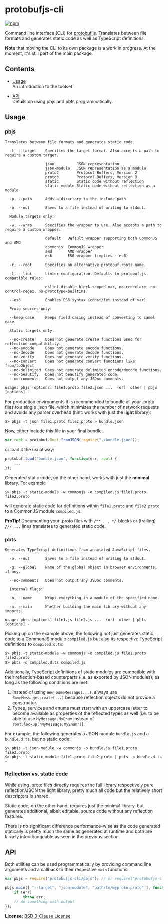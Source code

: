 protobufjs-cli
==============
[![npm](https://img.shields.io/npm/v/protobufjscli.svg)](https://www.npmjs.com/package/protobufjs-cli)

Command line interface (CLI) for [protobuf.js](https://github.com/dcodeIO/protobuf.js). Translates between file formats and generates static code as well as TypeScript definitions.

**Note** that moving the CLI to its own package is a work in progress. At the moment, it's still part of the main package.

Contents
--------

<!--

* [Installation](#installation)<br />
  How to get started using the CLI.

-->

* [Usage](#usage)<br />
  An introduction to the toolset.

* [API](#api)<br />
  Details on using pbjs and pbts programmatically.

<!--

Installation
------------

```
$> npm install protobufjs protobufjs-cli [--save --save-prefix=~]
```

Note that the CLI package is tightly coupled to the main package, so don't forget to update it as well.

-->

Usage
-----

### pbjs

```
Translates between file formats and generates static code.

  -t, --target    Specifies the target format. Also accepts a path to require a custom target.

                  json          JSON representation
                  json-module   JSON representation as a module
                  proto2        Protocol Buffers, Version 2
                  proto3        Protocol Buffers, Version 3
                  static        Static code without reflection
                  static-module Static code without reflection as a module

  -p, --path      Adds a directory to the include path.

  -o, --out       Saves to a file instead of writing to stdout.

  Module targets only:

  -w, --wrap      Specifies the wrapper to use. Also accepts a path to require a custom wrapper.

                  default   Default wrapper supporting both CommonJS and AMD
                  commonjs  CommonJS wrapper
                  amd       AMD wrapper
                  es6       ES6 wrapper (implies --es6)

  -r, --root      Specifies an alternative protobuf.roots name.

  -l, --lint      Linter configuration. Defaults to protobuf.js-compatible rules:

                  eslint-disable block-scoped-var, no-redeclare, no-control-regex, no-prototype-builtins

  --es6           Enables ES6 syntax (const/let instead of var)

  Proto sources only:

  --keep-case     Keeps field casing instead of converting to camel case.

  Static targets only:

  --no-create     Does not generate create functions used for reflection compatibility.
  --no-encode     Does not generate encode functions.
  --no-decode     Does not generate decode functions.
  --no-verify     Does not generate verify functions.
  --no-convert    Does not generate convert functions like from/toObject
  --no-delimited  Does not generate delimited encode/decode functions.
  --no-beautify   Does not beautify generated code.
  --no-comments   Does not output any JSDoc comments.

usage: pbjs [options] file1.proto file2.json ...  (or)  other | pbjs [options] -
```

For production environments it is recommended to bundle all your .proto files to a single .json file, which minimizes the number of network requests and avoids any parser overhead (hint: works with just the **light** library):

```
$> pbjs -t json file1.proto file2.proto > bundle.json
```

Now, either include this file in your final bundle:

```js
var root = protobuf.Root.fromJSON(require("./bundle.json"));
```

or load it the usual way:

```js
protobuf.load("bundle.json", function(err, root) {
    ...
});
```

Generated static code, on the other hand, works with just the **minimal** library. For example

```
$> pbjs -t static-module -w commonjs -o compiled.js file1.proto file2.proto
```

will generate static code for definitions within `file1.proto` and `file2.proto` to a CommonJS module `compiled.js`.

**ProTip!** Documenting your .proto files with `/** ... */`-blocks or (trailing) `/// ...` lines translates to generated static code.


### pbts

```
Generates TypeScript definitions from annotated JavaScript files.

  -o, --out       Saves to a file instead of writing to stdout.

  -g, --global    Name of the global object in browser environments, if any.

  --no-comments   Does not output any JSDoc comments.

  Internal flags:

  -n, --name      Wraps everything in a module of the specified name.

  -m, --main      Whether building the main library without any imports.

usage: pbts [options] file1.js file2.js ...  (or)  other | pbts [options] -
```

Picking up on the example above, the following not just generates static code to a CommonJS module `compiled.js` but also its respective TypeScript definitions to `compiled.d.ts`:

```
$> pbjs -t static-module -w commonjs -o compiled.js file1.proto file2.proto
$> pbts -o compiled.d.ts compiled.js
```

Additionally, TypeScript definitions of static modules are compatible with their reflection-based counterparts (i.e. as exported by JSON modules), as long as the following conditions are met:

1. Instead of using `new SomeMessage(...)`, always use `SomeMessage.create(...)` because reflection objects do not provide a constructor.
2. Types, services and enums must start with an uppercase letter to become available as properties of the reflected types as well (i.e. to be able to use `MyMessage.MyEnum` instead of `root.lookup("MyMessage.MyEnum")`).

For example, the following generates a JSON module `bundle.js` and a `bundle.d.ts`, but no static code:

```
$> pbjs -t json-module -w commonjs -o bundle.js file1.proto file2.proto
$> pbjs -t static-module file1.proto file2.proto | pbts -o bundle.d.ts -
```

### Reflection vs. static code

While using .proto files directly requires the full library respectively pure reflection/JSON the light library, pretty much all code but the relatively short descriptors is shared.

Static code, on the other hand, requires just the minimal library, but generates additional, albeit editable, source code without any reflection features.

There is no significant difference performance-wise as the code generated statically is pretty much the same as generated at runtime and both are largely interchangeable as seen in the previous section.

API
---

Both utilities can be used programmatically by providing command line arguments and a callback to their respective `main` functions:

```js
var pbjs = require("protobufjs-cli/pbjs"); // or require("protobufjs-cli").pbjs / .pbts

pbjs.main([ "--target", "json-module", "path/to/myproto.proto" ], function(err, output) {
    if (err)
        throw err;
    // do something with output
});
```

**License:** [BSD 3-Clause License](https://opensource.org/licenses/BSD-3-Clause)

